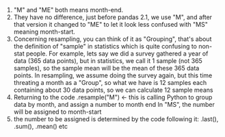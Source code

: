 1. "M" and "ME" both means month-end.
2. They have no difference, just before pandas 2.1, we use "M", and after that version it changed to "ME" to let it look less confused with "MS" meaning month-start.
3. Concerning resampling, you can think of it as "Grouping", that's about the definition of "sample" in statistics which is quite confusing to non-stat people. For example, lets say we did a survey gathered a year of data (365 data points), but in statistics, we call it 1 sample (not 365 samples), so the sample mean will be the mean of these 365 data points. In resampling, we assume doing the survey again, but this time threating a month as a "Group", so what we have is 12 samples each containing about 30 data points, so we can calculate 12 sample means
4. Returning to the code .resample("M") <- this is calling Python to group data by month, and assign a number to month end
In "MS", the number will be assigned to month-start
5. the number to be assigned is determined by the code following it: .last(), .sum(), .mean() etc
